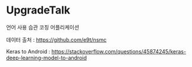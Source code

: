 # UpgradeTalk
언어 사용 습관 코칭 어플리케이션

데이터 출처 : https://github.com/e9t/nsmc

Keras to Android : https://stackoverflow.com/questions/45874245/keras-deep-learning-model-to-android
